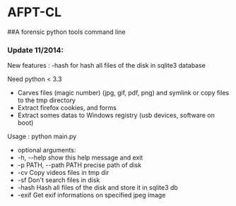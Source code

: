 AFPT-CL
======

##A forensic python tools command line 

### Update 11/2014:
New features : -hash for hash all files of the disk in sqlite3 database


Need python < 3.3

- Carves files (magic number) (jpg, gif, pdf, png) and symlink or copy files to the tmp directory
- Extract firefox cookies, and forms
- Extract somes datas to Windows registry (usb devices, software on boot)



Usage : python main.py

- optional arguments:
-  -h, --help            show this help message and exit
-  -p PATH, --path PATH  precise path of disk
-  -cv                   Copy videos files in tmp dir
-  -sf                   Don't search files in disk
- -hash                 Hash all files of the disk and store it in sqlite3 db
-  -exif                 Get exif informations on specified jpeg image

